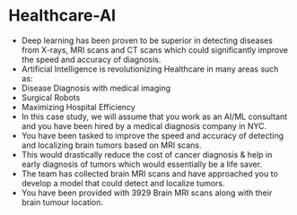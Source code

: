# Healthcare-AI
* Deep learning has been proven to be superior in detecting diseases from X-rays, MRI scans and CT scans which could significantly improve the speed and accuracy of diagnosis.
* Artificial Intelligence is revolutionizing Healthcare in many areas such as:
* Disease Diagnosis with medical imaging
* Surgical Robots
* Maximizing Hospital Efficiency
* In this case study, we will assume that you work as an AI/ML consultant and you have been hired by a medical diagnosis company in NYC.
* You have been tasked to improve the speed and accuracy of detecting and localizing brain tumors based on MRI scans.
* This would drastically reduce the cost of cancer diagnosis & help in early diagnosis of tumors which would essentially be a life saver.
* The team has collected brain MRI scans and have approached you to develop a model that could detect and localize tumors.
* You have been provided with 3929 Brain MRI scans along with their brain tumour location.
